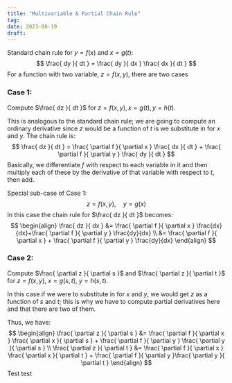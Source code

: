 ```yaml
---
title: "Multivariable & Partial Chain Rule"
tag:
date: 2023-08-19
draft:
---
```


Standard chain rule for $y=f(x)$ and $x=g(t)$:
$$
\frac{ dy }{ dt } = \frac{ dy }{ dx } \frac{ dx }{ dt } 
$$
For a function with two variable, $z=f(x,y)$, there are two cases

### Case 1:
Compute $\frac{ dz }{ dt }$ for $z = f(x,y), x=g(t), y=h(t)$.

This is analogous to the standard chain rule; we are going to compute an ordinary derivative since $z$ would be a function of $t$ is we substitute in for $x$ and $y$. The chain rule is:
$$
\frac{ dz }{ dt } = \frac{ \partial f }{ \partial x } \frac{ dx }{ dt } + \frac{ \partial f }{ \partial y } \frac{ dy }{ dt } 
$$
Basically, we differentiate $f$ with respect to each variable in it and then multiply each of these by the derivative of that variable with respect to $t$, then add.

Special sub-case of Case 1:
$$
z=f(x,y), \quad y=g(x)
$$
In this case the chain rule for $\frac{ dz }{ dt }$ becomes:
$$
\begin{align}
\frac{ dz }{ dx } &= \frac{ \partial f }{ \partial x } \frac{dx}{dx}+\frac{ \partial f }{ \partial y } \frac{dy}{dx} \\
&= \frac{ \partial f }{ \partial x } + \frac{ \partial f }{ \partial y } \frac{dy}{dx}
\end{align}
$$
### Case 2:
Compute $\frac{ \partial z }{ \partial s }$ and $\frac{ \partial z }{ \partial t }$ for $z=f(x,y)$, $x=g(s,t)$, $y=h(s,t)$.

In this case if we were to substitute in for $x$ and $y$, we would get $z$ as a function of $s$ and $t$; this is why we have to compute partial derivatives here and that there are two of them.

Thus, we have:
$$
\begin{align}
\frac{ \partial z }{ \partial s } &= \frac{ \partial f }{ \partial x } \frac{ \partial x }{ \partial s } + \frac{ \partial f }{ \partial y } \frac{ \partial y }{ \partial s }   \\
\frac{ \partial z }{ \partial t } &= \frac{ \partial f }{ \partial x } \frac{ \partial x }{ \partial t } + \frac{ \partial f }{ \partial y }\frac{ \partial y }{ \partial t }   
\end{align}
$$
Test test